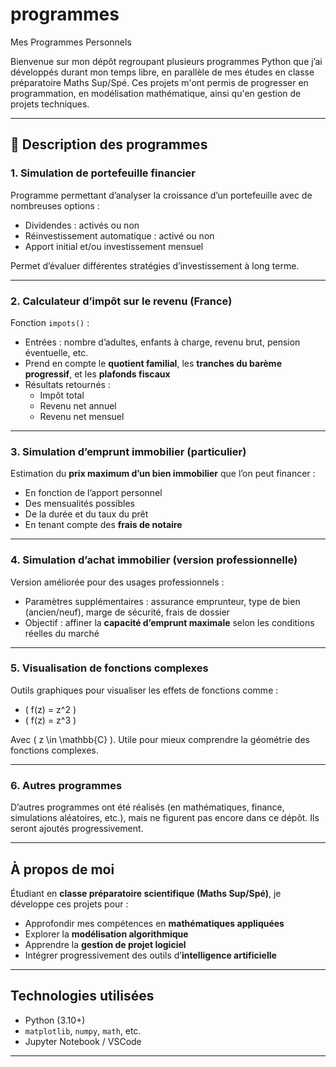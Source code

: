 # programmes
Mes Programmes Personnels

Bienvenue sur mon dépôt regroupant plusieurs programmes Python que j’ai développés durant mon temps libre, en parallèle de mes études en classe préparatoire Maths Sup/Spé. Ces projets m'ont permis de progresser en programmation, en modélisation mathématique, ainsi qu'en gestion de projets techniques.

---

## 🔧 Description des programmes

### 1.  Simulation de portefeuille financier
Programme permettant d’analyser la croissance d’un portefeuille avec de nombreuses options :
- Dividendes : activés ou non
- Réinvestissement automatique : activé ou non
- Apport initial et/ou investissement mensuel

Permet d’évaluer différentes stratégies d’investissement à long terme.

---

### 2.  Calculateur d’impôt sur le revenu (France)
Fonction `impots()` :
- Entrées : nombre d’adultes, enfants à charge, revenu brut, pension éventuelle, etc.
- Prend en compte le **quotient familial**, les **tranches du barème progressif**, et les **plafonds fiscaux**
- Résultats retournés :
  - Impôt total
  - Revenu net annuel
  - Revenu net mensuel

---

### 3.  Simulation d’emprunt immobilier (particulier)
Estimation du **prix maximum d’un bien immobilier** que l’on peut financer :
- En fonction de l’apport personnel
- Des mensualités possibles
- De la durée et du taux du prêt
- En tenant compte des **frais de notaire**

---

### 4.  Simulation d’achat immobilier (version professionnelle)
Version améliorée pour des usages professionnels :
- Paramètres supplémentaires : assurance emprunteur, type de bien (ancien/neuf), marge de sécurité, frais de dossier
- Objectif : affiner la **capacité d’emprunt maximale** selon les conditions réelles du marché

---

### 5.  Visualisation de fonctions complexes
Outils graphiques pour visualiser les effets de fonctions comme :
- \( f(z) = z^2 \)
- \( f(z) = z^3 \)

Avec \( z \in \mathbb{C} \). Utile pour mieux comprendre la géométrie des fonctions complexes.

---

### 6.  Autres programmes
D’autres programmes ont été réalisés (en mathématiques, finance, simulations aléatoires, etc.), mais ne figurent pas encore dans ce dépôt. Ils seront ajoutés progressivement.

---

##  À propos de moi

Étudiant en **classe préparatoire scientifique (Maths Sup/Spé)**, je développe ces projets pour :
- Approfondir mes compétences en **mathématiques appliquées**
- Explorer la **modélisation algorithmique**
- Apprendre la **gestion de projet logiciel**
- Intégrer progressivement des outils d’**intelligence artificielle**

---

##  Technologies utilisées
- Python (3.10+)
- `matplotlib`, `numpy`, `math`, etc.
- Jupyter Notebook / VSCode

---
